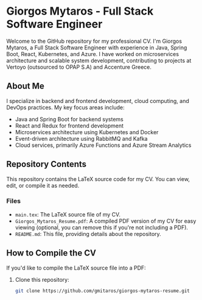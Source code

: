 # Giorgos Mytaros - Full Stack Software Engineer

Welcome to the GitHub repository for my professional CV. I'm Giorgos Mytaros, a Full Stack Software Engineer with experience in Java, Spring Boot, React, Kubernetes, and Azure. I have worked on microservices architecture and scalable system development, contributing to projects at Vertoyo (outsourced to OPAP S.A) and Accenture Greece.

## About Me

I specialize in backend and frontend development, cloud computing, and DevOps practices. My key focus areas include:
- Java and Spring Boot for backend systems
- React and Redux for frontend development
- Microservices architecture using Kubernetes and Docker
- Event-driven architecture using RabbitMQ and Kafka
- Cloud services, primarily Azure Functions and Azure Stream Analytics

## Repository Contents

This repository contains the LaTeX source code for my CV. You can view, edit, or compile it as needed.

### Files
- `main.tex`: The LaTeX source file of my CV.
- `Giorgos_Mytaros_Resume.pdf`: A compiled PDF version of my CV for easy viewing (optional, you can remove this if you're not including a PDF).
- `README.md`: This file, providing details about the repository.

## How to Compile the CV

If you'd like to compile the LaTeX source file into a PDF:
1. Clone this repository:
   ```bash
   git clone https://github.com/gmitaros/giorgos-mytaros-resume.git

